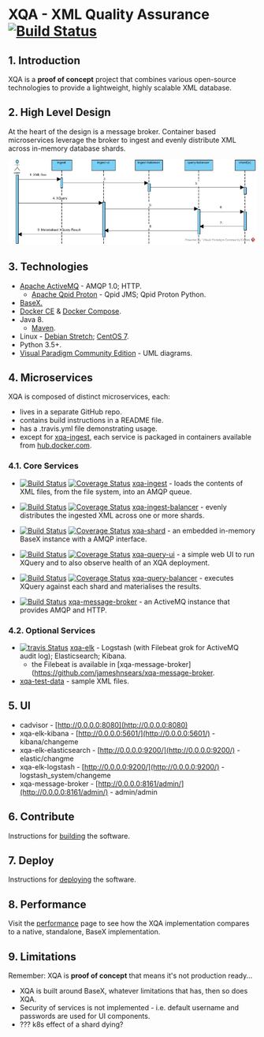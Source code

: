 # XQA - XML Quality Assurance [![Build Status](https://travis-ci.org/jameshnsears/xqa-documentation.svg?branch=master)](https://travis-ci.org/jameshnsears/xqa-documentation)

## 1. Introduction
XQA is a **proof of concept** project that combines various open-source technologies to provide a lightweight, highly scalable XML database.

## 2. High Level Design
At the heart of the design is a message broker. Container based microservices leverage the broker to ingest and evenly distribute XML across in-memory database shards.

![High Level Design](uml/high-level-design-sequence-diagram.jpg)

## 3. Technologies
* [Apache ActiveMQ](http://activemq.apache.org/) - AMQP 1.0; HTTP.
    * [Apache Qpid Proton](https://qpid.apache.org/proton/) - Qpid JMS; Qpid Proton Python.
* [BaseX.](http://basex.org/)
* [Docker CE](https://docs.docker.com/engine/) & [Docker Compose](https://docs.docker.com/compose/).
* Java 8.
    * [Maven](https://maven.apache.org/).
* Linux - [Debian Stretch](https://www.debian.org/releases/); [CentOS 7](https://wiki.centos.org/Download).
* Python 3.5+.
* [Visual Paradigm Community Edition](https://www.visual-paradigm.com/download/community.jsp) - UML diagrams.

## 4. Microservices
XQA is composed of distinct microservices, each:
* lives in a separate GitHub repo.
* contains build instructions in a README file.
* has a .travis.yml file demonstrating usage.
* except for [xqa-ingest](https://github.com/jameshnsears/xqa-ingest), each service is packaged in containers available from  [hub.docker.com](https://hub.docker.com/search/?isAutomated=0&isOfficial=0&page=1&pullCount=0&q=jameshnsears&starCount=0).

### 4.1. Core Services
* [![Build Status](https://travis-ci.org/jameshnsears/xqa-ingest.svg?branch=master)](https://travis-ci.org/jameshnsears/xqa-ingest) [![Coverage Status](https://coveralls.io/repos/github/jameshnsears/xqa-ingest/badge.svg?branch=master)](https://coveralls.io/github/jameshnsears/xqa-ingest?branch=master) [xqa-ingest](https://github.com/jameshnsears/xqa-ingest) - loads the contents of XML files, from the file system, into an AMQP queue.

* [![Build Status](https://travis-ci.org/jameshnsears/xqa-ingest-balancer.svg?branch=master)](https://travis-ci.org/jameshnsears/xqa-ingest-balancer) [![Coverage Status](https://coveralls.io/repos/github/jameshnsears/xqa-ingest-balancer/badge.svg?branch=master)](https://coveralls.io/github/jameshnsears/xqa-ingest-balancer?branch=master) [xqa-ingest-balancer](https://github.com/jameshnsears/xqa-ingest-balancer) - evenly distributes the ingested XML across one or more shards.

* [![Build Status](https://travis-ci.org/jameshnsears/xqa-shard.svg?branch=master)](https://travis-ci.org/jameshnsears/xqa-shard) [![Coverage Status](https://coveralls.io/repos/github/jameshnsears/xqa-shard/badge.svg?branch=master)](https://coveralls.io/github/jameshnsears/xqa-shard?branch=master) [xqa-shard](https://github.com/jameshnsears/xqa-shard) - an embedded in-memory BaseX instance with a AMQP interface.

* [![Build Status](https://travis-ci.org/jameshnsears/xqa-query-ui.svg?branch=master)](https://travis-ci.org/jameshnsears/xqa-query-ui) [![Coverage Status](https://coveralls.io/repos/github/jameshnsears/xqa-query-ui/badge.svg?branch=master)](https://coveralls.io/github/jameshnsears/xqa-query-ui?branch=master) [xqa-query-ui](https://github.com/jameshnsears/xqa-query-ui) - a simple web UI to run XQuery and to also observe health of an XQA deployment.

* [![Build Status](https://travis-ci.org/jameshnsears/xqa-query-balancer.svg?branch=master)](https://travis-ci.org/jameshnsears/xqa-query-balancer) [![Coverage Status](https://coveralls.io/repos/github/jameshnsears/xqa-query-balancer/badge.svg?branch=master)](https://coveralls.io/github/jameshnsears/xqa-query-balancer?branch=master) [xqa-query-balancer](https://github.com/jameshnsears/xqa-query-balancer) - executes XQuery against each shard and materialises the results.

* [![Build Status](https://travis-ci.org/jameshnsears/xqa-message-broker.svg?branch=master)](https://travis-ci.org/jameshnsears/xqa-message-broker) [xqa-message-broker](https://github.com/jameshnsears/xqa-message-broker) - an ActiveMQ instance that provides AMQP and HTTP.

### 4.2. Optional Services
* [![travis Status](https://travis-ci.org/jameshnsears/xqa-elk.svg?branch=master)](https://travis-ci.org/jameshnsears/xqa-elk) [xqa-elk](https://github.com/jameshnsears/xqa-elk) - Logstash (with Filebeat grok for ActiveMQ audit log); Elasticsearch; Kibana.
    * the Filebeat is available in [xqa-message-broker](https://github.com/jameshnsears/xqa-message-broker.
* [xqa-test-data](https://github.com/jameshnsears/xqa-test-data) - sample XML files.

## 5. UI
* cadvisor - [http://0.0.0.0:8080](http://0.0.0.0:8080)
* xqa-elk-kibana - [http://0.0.0.0:5601/](http://0.0.0.0:5601/) - kibana/changeme
* xqa-elk-elasticsearch - [http://0.0.0.0:9200/](http://0.0.0.0:9200/) - elastic/changme
* xqa-elk-logstash - [http://0.0.0.0:9200/](http://0.0.0.0:9200/) - logstash_system/changeme
* xqa-message-broker - [http://0.0.0.0:8161/admin/](http://0.0.0.0:8161/admin/) - admin/admin

## 6. Contribute
Instructions for [building](building.md) the software.

## 7. Deploy
Instructions for [deploying](deploying.md) the software.

## 8. Performance
Visit the [performance](performance.md) page to see how the XQA implementation compares to a native, standalone, BaseX implementation.

## 9. Limitations
Remember: XQA is **proof of concept** that means it's not production ready...
* XQA is built around BaseX, whatever limitations that has, then so does XQA.
* Security of services is not implemented - i.e. default username and passwords are used for UI components.
* ??? k8s effect of a shard dying?
